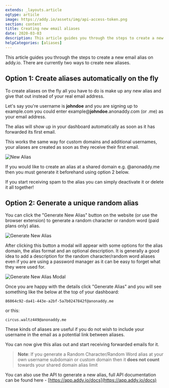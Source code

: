 ```yaml
---
extends: _layouts.article
ogtype: article
image: https://addy.io/assets/img/api-access-token.png
section: content
title: Creating new email aliases
date: 2020-03-03
description: This article guides you through the steps to create a new email alias on addy.io. There are currently two ways to create new aliases.
helpCategories: [aliases]
---
```


This article guides you through the steps to create a new email alias on addy.io. There are currently two ways to create new aliases.

## Option 1: Create aliases automatically on the fly

To create aliases on the fly all you have to do is make up any new alias and give that out instead of your real email address.

Let's say you're username is **johndoe** and you are signing up to example.com you could enter example@**johndoe**.anonaddy.com (or .me) as your email address.

The alias will show up in your dashboard automatically as soon as it has forwarded its first email.

This works the same way for custom domains and additional usernames, your aliases are created as soon as they receive their first email.

<div class="flex justify-center my-8">
  <img class="shadow" src="/assets/img/help-alias.jpg" alt="New Alias" title="New Alias">
</div>

If you would like to create an alias at a shared domain e.g. @anonaddy.me then you must generate it beforehand using option 2 below.

If you start receiving spam to the alias you can simply deactivate it or delete it all together!

## Option 2: Generate a unique random alias

You can click the "Generate New Alias" button on the website (or use the browser extension) to generate a random character or random word (paid plans only) alias.

<div class="my-8">
  <img class="shadow" src="/assets/img/help-generate-alias.jpg" alt="Generate New Alias" title="Generate New Alias">
</div>

After clicking this button a modal will appear with some options for the alias domain, the alias format and an optional description. It is generally a good idea to add a description for the random character/random word aliases even if you are using a password manager as it can be easy to forget what they were used for.

<div class="my-8">
  <img class="shadow" src="/assets/img/help-generate-alias-modal.jpg" alt="Generate New Alias Modal" title="Generate New Alias Modal">
</div>

Once you are happy with the details click "Generate Alias" and you will see something like the below at the top of your dashboard:

`86064c92-da41-443e-a2bf-5a7b0247842f@anonaddy.me`

or this:

`circus.waltz449@anonaddy.me`

These kinds of aliases are useful if you do not wish to include your username in the email as a potential link between aliases.

You can now give this alias out and start receiving forwarded emails for it.

> **Note**: If you generate a Random Character/Random Word alias at your own username subdomain or custom domain then it **does not count** towards your shared domain alias limit

You can also use the API to generate a new alias, full API documentation can be found here - [https://app.addy.io/docs](https://app.addy.io/docs)